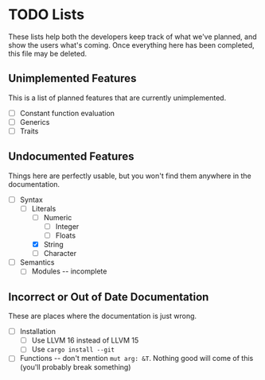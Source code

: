 # TODO Lists
These lists help both the developers keep track of what we've planned, and show the users what's coming.
Once everything here has been completed, this file may be deleted.

## Unimplemented Features
This is a list of planned features that are currently unimplemented.
- [ ] Constant function evaluation
- [ ] Generics
- [ ] Traits

## Undocumented Features
Things here are perfectly usable, but you won't find them anywhere in the documentation.
- [ ] Syntax
  - [ ] Literals
    - [ ] Numeric
      - [ ] Integer
      - [ ] Floats
    - [x] String
    - [ ] Character
- [ ] Semantics
  - [ ] Modules -- incomplete

## Incorrect or Out of Date Documentation
These are places where the documentation is just wrong.
- [ ] Installation
  - [ ] Use LLVM 16 instead of LLVM 15
  - [ ] Use `cargo install --git`
- [ ] Functions -- don't mention `mut arg: &T`. Nothing good will come of this (you'll probably break something)
